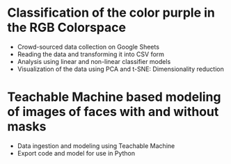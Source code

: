 # Classification of the color purple in the RGB Colorspace

- Crowd-sourced data collection on Google Sheets
- Reading the data and transforming it into CSV form 
- Analysis using linear and non-linear classifier models
- Visualization of the data using PCA and t-SNE:  Dimensionality reduction

# Teachable Machine based modeling of images of faces with and without masks

- Data ingestion and modeling using Teachable Machine
- Export code and model for use in Python

